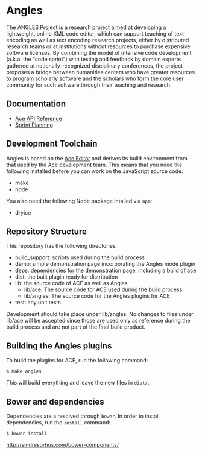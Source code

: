 # Angles

The ANGLES Project is a research project aimed at developing a 
lightweight, online XML code editor, which can support teaching of 
text encoding as well as text encoding research projects, either by 
distributed research teams or at institutions without resources to 
purchase expensive software licenses. By combining the model of 
intensive code development (a.k.a. the "code sprint") with testing 
and feedback by domain experts gathered at nationally-recognized 
disciplinary conferences, the project proposes a bridge between 
humanities centers who have greater resources to program scholarly 
software and the scholars who form the core user community for such 
software through their teaching and research.

## Documentation

* [Ace API Reference](http://ace.ajax.org/#nav=api)
* [Sprint Planning](https://github.com/umd-mith/angles/wiki/Sprint-Planning)

## Development Toolchain

Angles is based on the [Ace Editor](http://ace.ajax.org/) and derives its
build environment from that used by the Ace development team. This means that
you need the following installed before you can work on the JavaScript
source code:

* make
* node

You also need the following Node package intalled via `npm`:

* dryice

## Repository Structure

This repository has the following directories:

* build\_support: scripts used during the build process
* demo: simple demonstration page incorporating the Angles mode plugin
* deps: dependencies for the demonstration page, including a build of ace
* dist: the built plugin ready for distribution
* lib: the source code of ACE as well as Angles
    - lib/ace: The source code for ACE used during the build process
    - lib/angles: The source code for the Angles plugins for ACE
* test: any unit tests

Development should take place under lib/angles. No changes to files under
lib/ace will be accepted since those are used only as reference during the
build process and are not part of the final build product.

## Building the Angles plugins

To build the plugins for ACE, run the following command:

    % make angles

This will build everything and leave the new files in `dist/`.


## Bower and dependencies

Dependencies are a resolved through `bower`. In order to install
dependencies, run the `install` command:

```
$ bower install
```

http://sindresorhus.com/bower-components/

